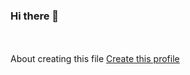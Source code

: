 ### Hi there 👋

<!--
**dupadhyaya/dupadhyaya** is a ✨ _special_ ✨ repository because its `README.md` (this file) appears on your GitHub profile.

Here are some ideas to get you started:

- 🔭 I’m currently working on ...
- 🌱 I’m currently learning ...
- 👯 I’m looking to collaborate on ...
- 🤔 I’m looking for help with ...
- 💬 Ask me about ...
- 📫 How to reach me: ...
- 😄 Pronouns: ...
- ⚡ Fun fact: ...
-->

<br>
<br>
About creating this file
<a href='https://docs.github.com/en/account-and-profile/setting-up-and-managing-your-github-profile/customizing-your-profile/managing-your-profile-readme'> Create this profile </a>
